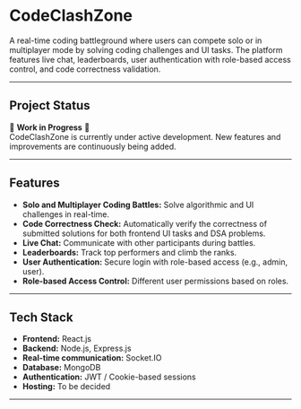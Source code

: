 # CodeClashZone

A real-time coding battleground where users can compete solo or in multiplayer mode by solving coding challenges and UI tasks. The platform features live chat, leaderboards, user authentication with role-based access control, and code correctness validation.

---

## Project Status

🚧 **Work in Progress** 🚧  
CodeClashZone is currently under active development. New features and improvements are continuously being added.

---

## Features

- **Solo and Multiplayer Coding Battles:** Solve algorithmic and UI challenges in real-time.
- **Code Correctness Check:** Automatically verify the correctness of submitted solutions for both frontend UI tasks and DSA problems.
- **Live Chat:** Communicate with other participants during battles.
- **Leaderboards:** Track top performers and climb the ranks.
- **User Authentication:** Secure login with role-based access (e.g., admin, user).
- **Role-based Access Control:** Different user permissions based on roles.

---

## Tech Stack

- **Frontend:** React.js
- **Backend:** Node.js, Express.js
- **Real-time communication:** Socket.IO
- **Database:** MongoDB
- **Authentication:** JWT / Cookie-based sessions
- **Hosting:** To be decided

---